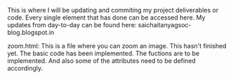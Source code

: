 This is where I will be updating and commiting my project deliverables or code. Every single element that has done can be accessed here. My updates from day-to-day can be found here: saichaitanyagsoc-blog.blogspot.in

zoom.html:
This is a file where you can zoom an image. This hasn't finished yet. The basic code has been implemented. The fuctions are to be implemented. And also some of the attributes need to be defined accordingly.
